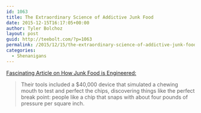 ```yaml
---
id: 1063
title: The Extraordinary Science of Addictive Junk Food
date: 2015-12-15T16:17:05+00:00
author: Tyler Bolchoz
layout: post
guid: http://teebolt.com/?p=1063
permalink: /2015/12/15/the-extraordinary-science-of-addictive-junk-food/
categories:
  - Shenanigans
---
```

[Fascinating Article on How Junk Food is Engineered:](http://www.nytimes.com/2013/02/24/magazine/the-extraordinary-science-of-junk-food.html?_r=0)

> Their tools included a $40,000 device that simulated a chewing mouth to test and perfect the chips, discovering things like the perfect break point: people like a chip that snaps with about four pounds of pressure per square inch.